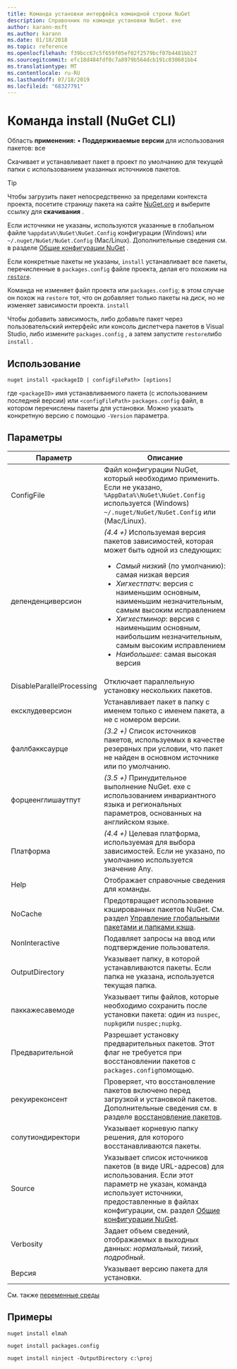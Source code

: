 ```yaml
---
title: Команда установки интерфейса командной строки NuGet
description: Справочник по команде установки NuGet. exe
author: karann-msft
ms.author: karann
ms.date: 01/18/2018
ms.topic: reference
ms.openlocfilehash: f39bcc67c5f659f05ef02f2579bcf07b4481bb27
ms.sourcegitcommit: efc18d484fdf0c7a8979b564dcb191c030601bb4
ms.translationtype: MT
ms.contentlocale: ru-RU
ms.lasthandoff: 07/18/2019
ms.locfileid: "68327791"
---
```

# <a name="install-command-nuget-cli"></a>Команда install (NuGet CLI)

Область **применения:** &bullet; **Поддерживаемые версии** для использования пакетов: все

Скачивает и устанавливает пакет в проект по умолчанию для текущей папки с использованием указанных источников пакетов.

> [!Tip]
> Чтобы загрузить пакет непосредственно за пределами контекста проекта, посетите страницу пакета на сайте [NuGet.org](https://www.nuget.org) и выберите ссылку для **скачивания** .

Если источники не указаны, используются указанные в глобальном файле `%appdata%\NuGet\NuGet.Config` конфигурации (Windows) или `~/.nuget/NuGet/NuGet.Config` (Mac/Linux). Дополнительные сведения см. в разделе [Общие конфигурации NuGet](../../consume-packages/configuring-nuget-behavior.md) .

Если конкретные пакеты не указаны, `install` устанавливает все пакеты, перечисленные в `packages.config` файле проекта, делая его похожим на [`restore`](cli-ref-restore.md).

Команда не изменяет файл проекта или `packages.config`; в этом случае он похож на `restore` тот, что он добавляет только пакеты на диск, но не изменяет зависимости проекта. `install`

Чтобы добавить зависимость, либо добавьте пакет через пользовательский интерфейс или консоль диспетчера пакетов в Visual Studio, либо измените `packages.config` , а затем запустите `restore`либо `install` .

## <a name="usage"></a>Использование

```cli
nuget install <packageID | configFilePath> [options]
```

где `<packageID>` имя устанавливаемого пакета (с использованием последней версии) или `<configFilePath>` `packages.config` файл, в котором перечислены пакеты для установки. Можно указать конкретную версию с помощью `-Version` параметра.

## <a name="options"></a>Параметры

| Параметр | Описание |
| --- | --- |
| ConfigFile | Файл конфигурации NuGet, который необходимо применить. Если не указано, `%AppData%\NuGet\NuGet.Config` используется (Windows) `~/.nuget/NuGet/NuGet.Config` или (Mac/Linux).|
| депенденциверсион | *(4.4 +)* Используемая версия пакетов зависимостей, которая может быть одной из следующих:<br/><ul><li>*Самый низкий* (по умолчанию): самая низкая версия</li><li>*Хигхестпатч*: версия с наименьшим основным, наименьшим незначительным, самым высоким исправлением</li><li>*Хигхестминор*: версия с наименьшим основным, наибольшим незначительным, самым высоким исправлением</li><li>*Наибольшее*: самая высокая версия</li></ul> |
| DisableParallelProcessing | Отключает параллельную установку нескольких пакетов. |
| ексклудеверсион | Устанавливает пакет в папку с именем только с именем пакета, а не с номером версии. |
| фаллбакксаурце | *(3.2 +)* Список источников пакетов, используемых в качестве резервных при условии, что пакет не найден в основном источнике или по умолчанию. |
| форцеенглишаутпут | *(3.5 +)* Принудительное выполнение NuGet. exe с использованием инвариантного языка и региональных параметров, основанных на английском языке. |
| Платформа | *(4.4 +)* Целевая платформа, используемая для выбора зависимостей. Если не указано, по умолчанию используется значение Any. |
| Help | Отображает справочные сведения для команды. |
| NoCache | Предотвращает использование кэшированных пакетов NuGet. См. раздел [Управление глобальными пакетами и папками кэша](../../consume-packages/managing-the-global-packages-and-cache-folders.md). |
| NonInteractive | Подавляет запросы на ввод или подтверждение пользователя. |
| OutputDirectory | Указывает папку, в которой устанавливаются пакеты. Если папка не указана, используется текущая папка. |
| паккажесавемоде | Указывает типы файлов, которые необходимо сохранить после установки пакета: один из `nuspec`, `nupkg`или `nuspec;nupkg`. |
| Предварительной | Разрешает установку предварительных пакетов. Этот флаг не требуется при восстановлении пакетов с `packages.config`помощью. |
| рекуиреконсент | Проверяет, что восстановление пакетов включено перед загрузкой и установкой пакетов. Дополнительные сведения см. в разделе [восстановление пакетов](../../consume-packages/package-restore.md). |
| солутиондиректори | Указывает корневую папку решения, для которого восстанавливаются пакеты. |
| Source | Указывает список источников пакетов (в виде URL-адресов) для использования. Если этот параметр не указан, команда использует источники, предоставленные в файлах конфигурации, см. раздел [Общие конфигурации NuGet](../../consume-packages/configuring-nuget-behavior.md). |
| Verbosity | Задает объем сведений, отображаемых в выходных данных: *нормальный*, *тихий*, *подробный*. |
| Версия | Указывает версию пакета для установки. |

См. также [переменные среды](cli-ref-environment-variables.md)

## <a name="examples"></a>Примеры

```cli
nuget install elmah

nuget install packages.config

nuget install ninject -OutputDirectory c:\proj
```
